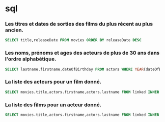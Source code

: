 # sql

### Les titres et dates de sorties des films du plus récent au plus ancien.
```sql
SELECT title,releaseDate FROM movies ORDER BY releaseDate DESC
```

### Les noms, prénoms et ages des acteurs de plus de 30 ans dans l'ordre alphabétique.
```sql
SELECT lastname,firstname,dateOfBirthday FROM actors WHERE YEAR(dateOfBirthday)<1991 ORDER BY lastname,firstname ASC
```

### La liste des acteurs pour un film donné.
```sql
SELECT movies.title,actors.firstname,actors.lastname FROM linked INNER JOIN movies ON linked.idMovies=movies.id INNER JOIN actors ON linked.idActor=actors.id WHERE movies.title="Avengers"
```

### La liste des films pour un acteur donné.
```sql
SELECT movies.title,actors.firstname,actors.lastname FROM linked INNER JOIN movies ON linked.idMovies=movies.id INNER JOIN actors ON linked.idActor=actors.id WHERE actors.firstname="Robert" && actors.lastname="Downey Jr."
```
